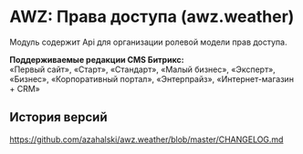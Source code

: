 # AWZ: Права доступа (awz.weather)

<!-- desc-start -->

Модуль содержит Api для организации ролевой модели прав доступа.

**Поддерживаемые редакции CMS Битрикс:**<br>
«Первый сайт», «Старт», «Стандарт», «Малый бизнес», «Эксперт», «Бизнес», «Корпоративный портал», «Энтерпрайз», «Интернет-магазин + CRM»

<!-- desc-end -->

<!-- cl-start -->
## История версий

https://github.com/azahalski/awz.weather/blob/master/CHANGELOG.md

<!-- cl-end -->